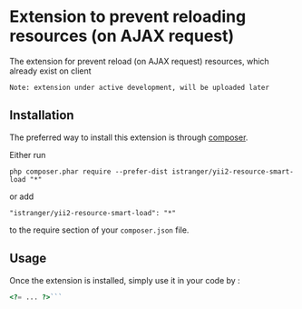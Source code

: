 Extension to prevent reloading resources (on AJAX request)
==========================================================
The extension for prevent reload (on AJAX request) resources, which already exist on client

    Note: extension under active development, will be uploaded later

Installation
------------

The preferred way to install this extension is through [composer](http://getcomposer.org/download/).

Either run

```
php composer.phar require --prefer-dist istranger/yii2-resource-smart-load "*"
```

or add

```
"istranger/yii2-resource-smart-load": "*"
```

to the require section of your `composer.json` file.


Usage
-----

Once the extension is installed, simply use it in your code by  :

```php
<?= ... ?>```